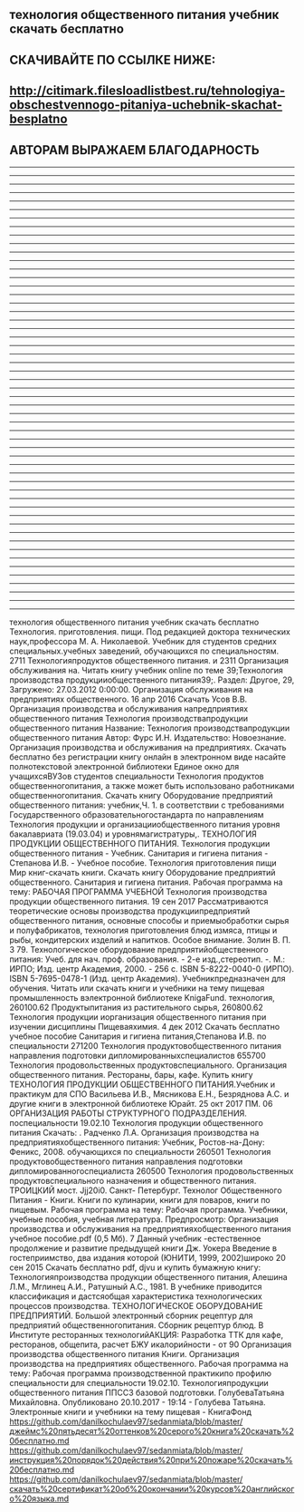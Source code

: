технология общественного питания учебник скачать бесплатно
--------------------------------------------------
СКАЧИВАЙТЕ ПО ССЫЛКЕ НИЖЕ:
--------------------------------------------------
http://citimark.filesloadlistbest.ru/tehnologiya-obschestvennogo-pitaniya-uchebnik-skachat-besplatno
--------------------------------------------------
АВТОРАМ ВЫРАЖАЕМ БЛАГОДАРНОСТЬ
--------------------------------------------------
--------------------------------------------------
--------------------------------------------------
--------------------------------------------------
--------------------------------------------------
--------------------------------------------------
--------------------------------------------------
--------------------------------------------------
--------------------------------------------------
--------------------------------------------------
--------------------------------------------------
--------------------------------------------------
--------------------------------------------------
--------------------------------------------------
--------------------------------------------------
--------------------------------------------------
--------------------------------------------------
--------------------------------------------------
--------------------------------------------------
--------------------------------------------------
--------------------------------------------------
--------------------------------------------------
--------------------------------------------------
--------------------------------------------------
--------------------------------------------------
--------------------------------------------------
--------------------------------------------------
--------------------------------------------------
--------------------------------------------------
--------------------------------------------------
--------------------------------------------------
--------------------------------------------------
--------------------------------------------------
--------------------------------------------------
--------------------------------------------------
--------------------------------------------------
--------------------------------------------------
--------------------------------------------------
--------------------------------------------------
--------------------------------------------------
--------------------------------------------------
--------------------------------------------------
--------------------------------------------------
--------------------------------------------------
--------------------------------------------------
--------------------------------------------------
--------------------------------------------------
--------------------------------------------------
--------------------------------------------------
--------------------------------------------------
--------------------------------------------------
--------------------------------------------------
--------------------------------------------------
--------------------------------------------------
технология общественного питания учебник скачать бесплатно Технология. приготовления. пищи. Под редакцией доктора технических наук,профессора М. А. Николаевой. Учебник для студентов средних специальных.учебных заведений, обучающихся по специальностям. 2711 Технологияпродуктов общественного питания. и 2311 Организация обслуживания на. Читать книгу  учебник online по теме 39;Технология производства продукцииобщественного питания39;. Раздел: Другое, 29, Загружено: 27.03.2012 0:00:00. Организация обслуживания на предприятиях общественного. 16 апр 2016  Скачать Усов В.В. Организация производства и обслуживания напредприятиях общественного питания  Технология производствапродукции общественного питания Название: Технология производствапродукции общественного питания Автор: Фурс И.Н. Издательство: Новоезнание. Организация производства и обслуживания на предприятиях. Скачать бесплатно без регистрации книгу онлайн в электронном виде насайте полнотекстовой электронной библиотеки Единое окно для учащихсяВУЗов  студентов специальности Технология продуктов общественногопитания, а также может быть использовано работниками общественногопитания. Скачать книгу Оборудование предприятий общественного питания: учебник,Ч. 1.  в соответствии с требованиями Государственного образовательногостандарта по направлениям Технология продукции и организацииобщественного питания уровня бакалавриата (19.03.04) и уровнямагистратуры,. ТЕХНОЛОГИЯ ПРОДУКЦИИ ОБЩЕСТВЕННОГО ПИТАНИЯ. Технология продукции общественного питания - Учебник. Санитария и гигиена питания - Степанова И.В. - Учебное пособие. Технология приготовления пищи  Мир книг-скачать книги. Скачать книгу Оборудование предприятий общественного. Санитария и гигиена питания. Рабочая программа на тему: РАБОЧАЯ ПРОГРАММА УЧЕБНОЙ
Технология производства продукции общественного питания. 19 сен 2017  Рассматриваются теоретические основы производства продукциипредприятий общественного питания, основные способы и приемыобработки сырья и полуфабрикатов, технология приготовления блюд измяса, птицы и рыбы, кондитерских изделий и напитков. Особое внимание. Золин В. П. 3 79. Технологическое оборудование предприятийобщественного питания: Учеб. для нач. проф. образования. - 2-е изд.,стереотип. -. М.: ИРПО; Изд. центр Академия, 2000. - 256 с. ISBN 5-8222-0040-0 (ИРПО). ISBN 5-7695-0478-1 (Изд. центр Академия). Учебникпредназначен для обучения. Читать или скачать книги и учебники на тему пищевая промышленность вэлектронной библиотеке KnigaFund.  технология, 260100.62 Продуктыпитания из растительного сырья, 260800.62 Технология продукции иорганизация общественного питания при изучении дисциплины Пищеваяхимия. 4 дек 2012  Скачать бесплатно учебное пособие Санитария и гигиена питания,Степанова И.В.  по специальности 271200 Технология продуктовобщественного питания направления подготовки дипломированныхспециалистов 655700 Технология продовольственных продуктовспециального. Организация общественного питания. Рестораны, бары, кафе. Купить книгу ТЕХНОЛОГИЯ ПРОДУКЦИИ ОБЩЕСТВЕННОГО ПИТАНИЯ.Учебник и практикум для СПО Васильева И.В., Мясникова Е.Н., Безряднова А.С. и другие книги в электронной библиотеке Юрайт. 25 окт 2017  ПМ. 06 ОРГАНИЗАЦИЯ РАБОТЫ СТРУКТУРНОГО ПОДРАЗДЕЛЕНИЯ. поспециальности 19.02.10 Технология продукции общественного питания Скачать: . Радченко Л.А. Организация производства на предприятияхобщественного питания: Учебник, Ростов-на-Дону: Феникс, 2008. обучающихся по специальности 260501 Технология продуктовобщественного питания направления подготовки дипломированногоспециалиста 260500 Технология продовольственных продуктовспециального назначения и общественного питания. ТРОИЦКИЙ мост. Jjj20i0. Санкт- Петербург. Технолог Общественного Питания - Книги. Книги по кулинарии, книги для поваров, книги по пищевым. Рабочая программа на тему: Рабочая программа. Учебники, учебные пособия, учебная литература. Предпросмотр: Организация производства и обслуживания на предприятияхобщественного питания учебное пособие.pdf (0,5 Мб). 7  Данный учебник -естественное продолжение и развитие предыдущей книги Дж. Уокера Введение в гостеприимство, два издания которой (ЮНИТИ, 1999, 2002)широко
20 сен 2015  Скачать бесплатно pdf, djvu и купить бумажную книгу: Технологияпроизводства продукции общественного питания, Алешина Л.М., Мглинец А.И., Ратушный А.С., 1981. В учебнике приводится классификация и дастсяобщая характеристика технологических процессов производства. ТЕХНОЛОГИЧЕСКОЕ ОБОРУДОВАНИЕ ПРЕДПРИЯТИЙ. Большой электронный сборник рецептур для предприятий общественногопитания.  Сборник рецептур блюд. В Институте ресторанных технологийАКЦИЯ: Разработка ТТК для кафе, ресторанов, общепита, расчет БЖУ икалорийности - от 90  Организация производства общественного питания Книги. Организация производства на предприятиях общественного. Рабочая программа на тему: Рабочая программа производственной практикипо профилю специальности для специальности 19.02.10. Технологияпродукции общественного питания ППССЗ базовой подготовки. ГолубеваТатьяна Михайловна. Опубликовано 20.10.2017 - 19:14 - Голубева Татьяна. Электронные книги и учебники на тему пищевая  - КнигаФонд
https://github.com/danilkochulaev97/sedanmiata/blob/master/джеймс%20пятьдесят%20оттенков%20серого%20книга%20скачать%20бесплатно.md
https://github.com/danilkochulaev97/sedanmiata/blob/master/инструкция%20порядок%20действия%20при%20пожаре%20скачать%20бесплатно.md
https://github.com/danilkochulaev97/sedanmiata/blob/master/скачать%20сертификат%20об%20окончании%20курсов%20английского%20языка.md